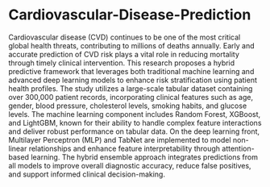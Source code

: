 # Cardiovascular-Disease-Prediction

Cardiovascular disease (CVD) continues to be one of the most critical global health threats, contributing to millions of deaths annually. Early and accurate prediction of CVD risk plays a vital role in reducing mortality through timely clinical intervention. This research proposes a hybrid predictive framework that leverages both traditional machine learning and advanced deep learning models to enhance risk stratification using patient health profiles. The study utilizes a large-scale tabular dataset containing over 300,000 patient records, incorporating clinical features such as age, gender, blood pressure, cholesterol levels, smoking habits, and glucose levels. The machine learning component includes Random Forest, XGBoost, and LightGBM, known for their ability to handle complex feature interactions and deliver robust performance on tabular data. On the deep learning front, Multilayer Perceptron (MLP) and TabNet are implemented to model non-linear relationships and enhance feature interpretability through attention-based learning. The hybrid ensemble approach integrates predictions from all models to improve overall diagnostic accuracy, reduce false positives, and support informed clinical decision-making.
